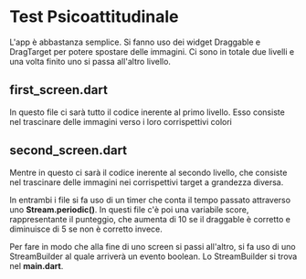 # Test Psicoattitudinale

L'app è abbastanza semplice. Si fanno uso dei widget Draggable e DragTarget per potere spostare delle immagini.
Ci sono in totale due livelli e una volta finito uno si passa all'altro livello.

## first_screen.dart

In questo file ci sarà tutto il codice inerente al primo livello. Esso consiste nel trascinare delle immagini verso i loro corrispettivi colori

## second_screen.dart

Mentre in questo ci sarà il codice inerente al secondo livello, che consiste nel trascinare delle immagini nei corrispettivi target a grandezza diversa.

In entrambi i file si fa uso di un timer che conta il tempo passato attraverso uno **Stream.periodic()**.
In questi file c'è poi una variabile score, rappresentante il punteggio, che aumenta di 10 se il draggable è corretto e diminuisce di 5 se non è corretto invece.

Per fare in modo che alla fine di uno screen si passi all'altro, si fa uso di uno StreamBuilder al quale arriverà un evento boolean.
Lo StreamBuilder si trova nel **main.dart**.


